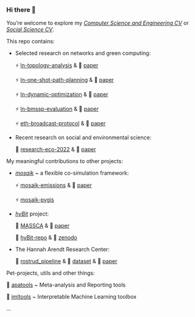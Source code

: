 ### Hi there 👋 

You’re welcome to explore my *[Computer Science and Engineering CV](https://ellariel.github.io/cv-cs/)* or *[Social Science CV](https://ellariel.github.io/cv-ss/)*.

This repo contains:
- Selected research on networks and green computing:

  ⚡ [ln-topology-analysis](https://github.com/Ellariel/ln-topology-analysis) & 📃 [paper](https://doi.org/10.1016/j.comnet.2024.110297)
    
  ⚡ [ln-one-shot-path-planning](https://github.com/Ellariel/ln-one-shot-path-planning) & 📃 [paper](https://doi.org/10.1007/s00521-024-10588-2)
  
  ⚡ [ln-dynamic-optimization](https://github.com/Ellariel/ln-dynamic-optimization) & 📃 [paper](https://doi.org/10.1016/j.engappai.2025.110225)

  ⚡ [ln-bmssp-evaluation](https://github.com/Ellariel/ln-bmssp-evaluation) & 📃 [paper](https://doi.org/10.48550/arXiv.2509.13448)
  
  ⚡ [eth-broadcast-protocol](https://github.com/Ellariel/eth-broadcast-protocol) & 📃 [paper](https://doi.org/10.48550/arXiv.2407.15616)
  
- Recent research on social and environmental science:

  🌱 [research-eco-2022](https://github.com/Ellariel/research-eco-2022) & 📃 [paper](https://doi.org/10.1525/collabra.73637)
<!--    
  🌱 [research-eco-2020](https://github.com/Ellariel/research-eco-2020) & 📃 [paper](https://doi.org/10.1016/j.spc.2021.05.008)

  🌱 [research-eco-2020-posthoc-analysis](https://github.com/Ellariel/research-eco-2020-posthoc-analysis) -->

My meaningful contributions to other projects:
- [*mosaik*](https://mosaik.offis.de/) ~ a flexible co-simulation framework:
  
  ⚡ [mosaik-emissions](https://gitlab.com/mosaik/components/energy/mosaik-emissions) & 📃 [paper](https://doi.org/10.5281/zenodo.13984401)
  
  ⚡ [mosaik-pvgis](https://gitlab.com/mosaik/components/energy/mosaik-pvgis)

- [*hyBit*](https://hybit.org/en/) project:
  
  🌱 [MASSCA](https://gitlab.com/hybit1/massca) & 📃 [paper](https://doi.org/10.5281/zenodo.14004357)
  
  🌱 [hyBit-repo](https://gitlab.com/hybit1/hybit-repo) & 🔭 [zenodo](https://doi.org/10.5281/zenodo.15052032)
  
- The Hannah Arendt Research Center:

  📄 [rostrud_pipeline](https://github.com/tha-rc/rostrud_pipeline) & 💾 [dataset](https://doi.org/10.5281/zenodo.10913325) & 📃 [paper](https://doi.org/10.1163/24523666-bja10046)
  
Pet-projects, utils and other things:

  📄 [apatools](https://github.com/Ellariel/apatools) ~ Meta-analysis and Reporting tools
  
  🔭 [imltools](https://github.com/Ellariel/imltools) ~ Interpretable Machine Learning toolbox
  
  ...



<!--
  
  ✨ [pvutils](https://github.com/Ellariel/pvutils)
**Ellariel/ellariel** is a ✨ _special_ ✨ repository because its `README.md` (this file) appears on your GitHub profile.
Here are some ideas to get you started:
- 🔭 I’m currently working on ...
- 🌱 I’m currently learning ...
- 👯 I’m looking to collaborate on ...
- 🤔 I’m looking for help with ...
- 💬 Ask me about ...
- 📫 How to reach me: ...
- 😄 Pronouns: ...
- ⚡ Fun fact: ...
-->
